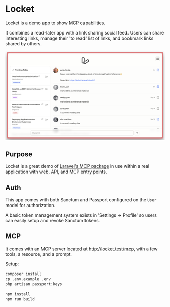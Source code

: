 # Locket

Locket is a demo app to show [MCP](https://modelcontextprotocol.io) capabilities.

It combines a read-later app with a link sharing social feed. Users can share interesting links, manage their 'to read' list of links, and bookmark links shared by others.

![Screenshot of Locket's homepage](art/screenshot.png)

## Purpose

Locket is a great demo of [Laravel's MCP package](https://github.com/laravel/mcp) in use within a real application with web, API, and MCP entry points.

## Auth

This app comes with both Sanctum and Passport configured on the `User` model for authorization.

A basic token management system exists in 'Settings -> Profile' so users can easily setup and revoke Sanctum tokens.

## MCP

It comes with an MCP server located at http://locket.test/mcp, with a few tools, a resource, and a prompt.

Setup:

```shell
composer install
cp .env.example .env
php artisan passport:keys

npm install
npm run build
```

